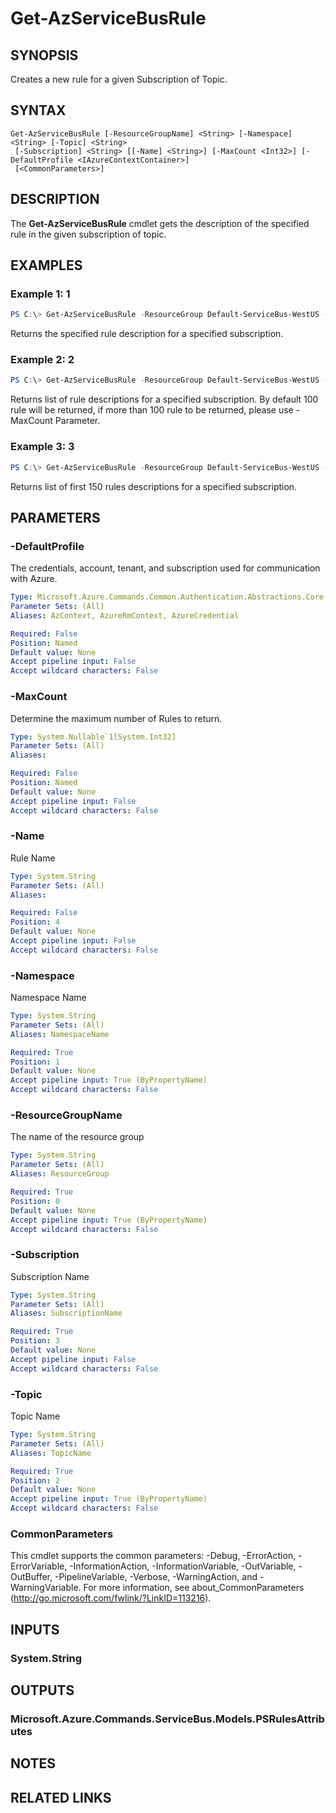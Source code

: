 ﻿---
external help file: Microsoft.Azure.PowerShell.Cmdlets.ServiceBus.dll-Help.xml
Module Name: Az.ServiceBus
online version: https://docs.microsoft.com/en-us/powershell/module/az.servicebus/get-azservicebusrule
schema: 2.0.0
---

# Get-AzServiceBusRule

## SYNOPSIS
Creates a new rule for a given Subscription of Topic. 

## SYNTAX

```
Get-AzServiceBusRule [-ResourceGroupName] <String> [-Namespace] <String> [-Topic] <String>
 [-Subscription] <String> [[-Name] <String>] [-MaxCount <Int32>] [-DefaultProfile <IAzureContextContainer>]
 [<CommonParameters>]
```

## DESCRIPTION
The **Get-AzServiceBusRule** cmdlet gets the description of the specified rule in the given subscription of topic.

## EXAMPLES

### Example 1: 1
```powershell
PS C:\> Get-AzServiceBusRule -ResourceGroup Default-ServiceBus-WestUS -Namespace SBExample1 -Topic SBTopic -Subscription SBSubscription -Name SBRule
```

Returns the specified rule description for a specified subscription.

### Example 2: 2
```powershell
PS C:\> Get-AzServiceBusRule -ResourceGroup Default-ServiceBus-WestUS -Namespace SBExample1 -Topic SBTopic -Subscription SBSubscription
```

Returns list of rule descriptions for a specified subscription.  By default 100 rule will be returned, if more than 100 rule to be returned, please use -MaxCount Parameter.

### Example 3: 3
```powershell
PS C:\> Get-AzServiceBusRule -ResourceGroup Default-ServiceBus-WestUS -Namespace SBExample1 -Topic SBTopic -Subscription SBSubscription -MaxCount 150
```

Returns list of first 150 rules descriptions for a specified subscription.

## PARAMETERS

### -DefaultProfile
The credentials, account, tenant, and subscription used for communication with Azure.

```yaml
Type: Microsoft.Azure.Commands.Common.Authentication.Abstractions.Core.IAzureContextContainer
Parameter Sets: (All)
Aliases: AzContext, AzureRmContext, AzureCredential

Required: False
Position: Named
Default value: None
Accept pipeline input: False
Accept wildcard characters: False
```

### -MaxCount
Determine the maximum number of Rules to return.

```yaml
Type: System.Nullable`1[System.Int32]
Parameter Sets: (All)
Aliases:

Required: False
Position: Named
Default value: None
Accept pipeline input: False
Accept wildcard characters: False
```

### -Name
Rule Name

```yaml
Type: System.String
Parameter Sets: (All)
Aliases:

Required: False
Position: 4
Default value: None
Accept pipeline input: False
Accept wildcard characters: False
```

### -Namespace
Namespace Name

```yaml
Type: System.String
Parameter Sets: (All)
Aliases: NamespaceName

Required: True
Position: 1
Default value: None
Accept pipeline input: True (ByPropertyName)
Accept wildcard characters: False
```

### -ResourceGroupName
The name of the resource group

```yaml
Type: System.String
Parameter Sets: (All)
Aliases: ResourceGroup

Required: True
Position: 0
Default value: None
Accept pipeline input: True (ByPropertyName)
Accept wildcard characters: False
```

### -Subscription
Subscription Name

```yaml
Type: System.String
Parameter Sets: (All)
Aliases: SubscriptionName

Required: True
Position: 3
Default value: None
Accept pipeline input: False
Accept wildcard characters: False
```

### -Topic
Topic Name

```yaml
Type: System.String
Parameter Sets: (All)
Aliases: TopicName

Required: True
Position: 2
Default value: None
Accept pipeline input: True (ByPropertyName)
Accept wildcard characters: False
```

### CommonParameters
This cmdlet supports the common parameters: -Debug, -ErrorAction, -ErrorVariable, -InformationAction, -InformationVariable, -OutVariable, -OutBuffer, -PipelineVariable, -Verbose, -WarningAction, and -WarningVariable. For more information, see about_CommonParameters (http://go.microsoft.com/fwlink/?LinkID=113216).

## INPUTS

### System.String

## OUTPUTS

### Microsoft.Azure.Commands.ServiceBus.Models.PSRulesAttributes

## NOTES

## RELATED LINKS
